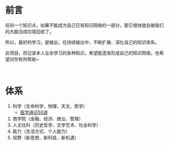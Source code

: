 # 前言
任何一个知识点，如果不能成为自己已有知识网络的一部分，那它很快就会被我们的大脑当成垃圾回收了。

所以，最好的学习，是输出，在持续输出中，不断扩展、深化自己的知识体系。

此项目，将记录本人业余学习的各种知识，希望能逐渐形成自己的知识网络，也希望对你有所帮助~

<br/>

# 体系

1. 科学（生命科学、物理、天文、医学）
    - [医学通识50讲][101]
2. 商学院（金融、经济、商业、管理）
3. 人文社科（历史哲学、文学艺术、社会科学）
4. 能力（生活方式、个人能力）
5. 视野（新思想、新科技、新机遇）

[101]: https://github.com/jiangxia/reading-notes/blob/master/posts/医学通识50讲.md
